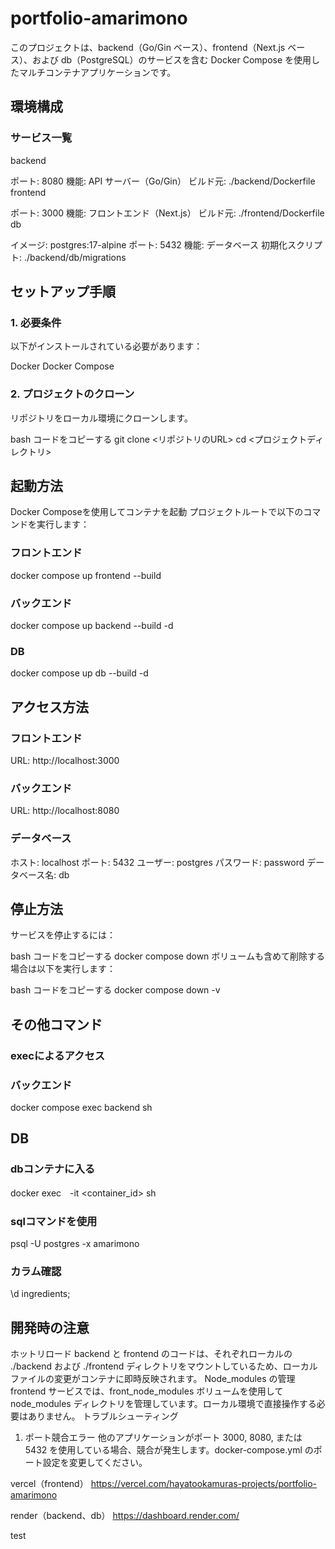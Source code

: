 # portfolio-amarimono

このプロジェクトは、backend（Go/Gin ベース）、frontend（Next.js ベース）、および db（PostgreSQL）のサービスを含む Docker Compose を使用したマルチコンテナアプリケーションです。

## 環境構成
### サービス一覧
backend

ポート: 8080
機能: API サーバー（Go/Gin）
ビルド元: ./backend/Dockerfile
frontend

ポート: 3000
機能: フロントエンド（Next.js）
ビルド元: ./frontend/Dockerfile
db

イメージ: postgres:17-alpine
ポート: 5432
機能: データベース
初期化スクリプト: ./backend/db/migrations


## セットアップ手順
### 1. 必要条件
以下がインストールされている必要があります：

Docker
Docker Compose
### 2. プロジェクトのクローン
リポジトリをローカル環境にクローンします。

bash
コードをコピーする
git clone <リポジトリのURL>
cd <プロジェクトディレクトリ>

## 起動方法
Docker Composeを使用してコンテナを起動 プロジェクトルートで以下のコマンドを実行します：

### フロントエンド
docker compose up frontend --build

### バックエンド
docker compose up backend --build -d

### DB
docker compose up db --build -d

## アクセス方法
### フロントエンド
URL: http://localhost:3000
### バックエンド
URL: http://localhost:8080
### データベース
ホスト: localhost
ポート: 5432
ユーザー: postgres
パスワード: password
データベース名: db
## 停止方法
サービスを停止するには：

bash
コードをコピーする
docker compose down
ボリュームも含めて削除する場合は以下を実行します：

bash
コードをコピーする
docker compose down -v

## その他コマンド

### execによるアクセス
### バックエンド
docker compose exec backend sh

## DB
### dbコンテナに入る
docker exec　-it <container_id> sh

### sqlコマンドを使用
psql -U postgres -x amarimono

### カラム確認
\d ingredients;

## 開発時の注意
ホットリロード
backend と frontend のコードは、それぞれローカルの ./backend および ./frontend ディレクトリをマウントしているため、ローカルファイルの変更がコンテナに即時反映されます。
Node_modules の管理
frontend サービスでは、front_node_modules ボリュームを使用して node_modules ディレクトリを管理しています。ローカル環境で直接操作する必要はありません。
トラブルシューティング
1. ポート競合エラー
他のアプリケーションがポート 3000, 8080, または 5432 を使用している場合、競合が発生します。docker-compose.yml のポート設定を変更してください。


vercel（frontend）
https://vercel.com/hayatookamuras-projects/portfolio-amarimono

render（backend、db）
https://dashboard.render.com/

test